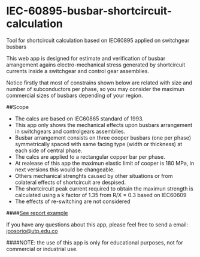 # IEC-60895-busbar-shortcircuit-calculation
Tool for shortcircuit calculation based on IEC60895 applied on switchgear busbars

This web app is designed for estimate and verification of busbar arrangement agains electro-mechanical stress generated by shortcircuit currents inside a switchgear and control gear assemblies.

Notice firstly that most of constrains shown below are related with size and number of subconductors per phase, so you may consider the maximun commercial sizes of busbars depending of your region.

##Scope

- The calcs are based on IEC60865 standard of 1993.
- This app only shows the mechanical effects upon busbars arrangement in switchgears and controlgears assemblies.
- Busbar arrangement consists on three cooper busbars (one per phase) symmetrically spaced with same facing type (width or thickness) at each side of central phase.
- The calcs are applied to a rectangular copper bar per phase.
- At realease of this app the maximun elastic limit of cooper is 180 MPa, in next versions this would be changeable.
- Others mechanical strenghts caused by other situations or from colateral effects of shortcircuit are despised.
- The shortcircuit peak current required to obtain the maximun strength is calculated using a k factor of 1.35 from R/X = 0.3 based on IEC60609
- The effects of re-switching are not considered

####[See report example](IEC-60895-busbar-shortcircuit-calculation/blob/main/app/report/samples/Success_Example_shortcircuit_report.pdf)

If you have any questions about this app, please feel free to send a email: joosorio@utp.edu.co

####NOTE: the use of this app is only for educational purposes, not for commercial or industrial use.